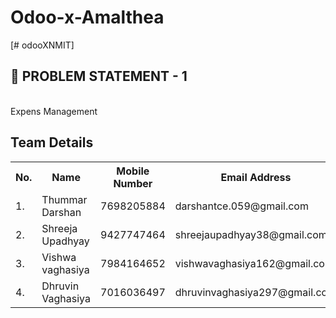 # Odoo-x-Amalthea


[# odooXNMIT]

<h2>🧵 PROBLEM STATEMENT - 1 </h2> <br>
Expens Management



<h2>Team Details</h2>

<table>
  <tr>
    <th>No.</th>
    <th>Name</th>
    <th>Mobile Number</th>
    <th>Email Address</th>
  </tr>
  <tr>
    <td>1.</td>
    <td>Thummar Darshan</td>
    <td>7698205884</td>
    <td>darshantce.059@gmail.com</td>
  </tr>
  <tr>
    <td>2.</td>
    <td>Shreeja Upadhyay</td>
    <td>9427747464</td>
    <td>shreejaupadhyay38@gmail.com</td>
  </tr>
  <tr>
    <td>3.</td>
    <td>Vishwa vaghasiya</td>
    <td>7984164652</td>
    <td>vishwavaghasiya162@gmail.com</td>
  </tr>
  <tr>
    <td>4.</td>
    <td>Dhruvin Vaghasiya</td>
    <td>7016036497</td>
    <td>dhruvinvaghasiya297@gmail.com</td>
  </tr>
</table>
